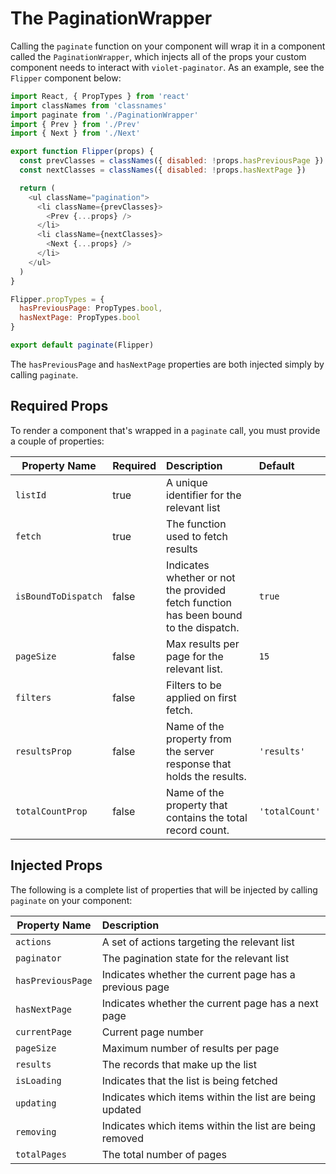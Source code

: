 # The PaginationWrapper

Calling the `paginate` function on your component will wrap it in a component called the `PaginationWrapper`, which injects all of the props your custom component needs to interact with `violet-paginator`. As an example, see the `Flipper` component below:

```javascript
import React, { PropTypes } from 'react'
import classNames from 'classnames'
import paginate from './PaginationWrapper'
import { Prev } from './Prev'
import { Next } from './Next'

export function Flipper(props) {
  const prevClasses = classNames({ disabled: !props.hasPreviousPage })
  const nextClasses = classNames({ disabled: !props.hasNextPage })

  return (
    <ul className="pagination">
      <li className={prevClasses}>
        <Prev {...props} />
      </li>
      <li className={nextClasses}>
        <Next {...props} />
      </li>
    </ul>
  )
}

Flipper.propTypes = {
  hasPreviousPage: PropTypes.bool,
  hasNextPage: PropTypes.bool
}

export default paginate(Flipper)
```

The `hasPreviousPage` and `hasNextPage` properties are both injected simply by calling `paginate`. 

## Required Props
To render a component that's wrapped in a `paginate` call, you must provide a couple of properties:

Property Name | Required | Description | Default
---|:---|:---|:---
`listId`| true | A unique identifier for the relevant list |
`fetch`| true | The function used to fetch results |
`isBoundToDispatch`| false | Indicates whether or not the provided fetch function has been bound to the dispatch. | `true`
`pageSize`| false | Max results per page for the relevant list. | `15`
`filters`| false | Filters to be applied on first fetch. |
`resultsProp` | false | Name of the property from the server response that holds the results. | `'results'`
`totalCountProp` | false | Name of the property that contains the total record count. | `'totalCount'`


## Injected Props

The following is a complete list of properties that will be injected by calling `paginate` on your component:

Property Name | Description
---|:---
`actions`|A set of actions targeting the relevant list
`paginator`|The pagination state for the relevant list
`hasPreviousPage`|Indicates whether the current page has a previous page
`hasNextPage`|Indicates whether the current page has a next page
`currentPage`|Current page number
`pageSize`|Maximum number of results per page
`results`|The records that make up the list
`isLoading`|Indicates that the list is being fetched
`updating`|Indicates which items within the list are being updated
`removing`|Indicates which items within the list are being removed
`totalPages`|The total number of pages
